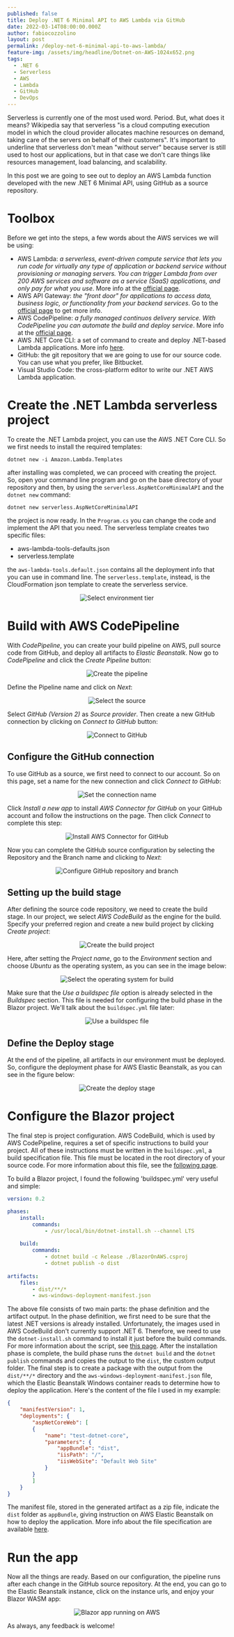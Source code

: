 ```yaml
---
published: false
title: Deploy .NET 6 Minimal API to AWS Lambda via GitHub
date: 2022-03-14T08:00:00.000Z
author: fabiocozzolino
layout: post
permalink: /deploy-net-6-minimal-api-to-aws-lambda/
feature-img: /assets/img/headline/Dotnet-on-AWS-1024x652.png
tags:
  - .NET 6
  - Serverless
  - AWS
  - Lambda
  - GitHub
  - DevOps
---
```

Serverless is currently one of the most used word. Period. But, what does it means? Wikipedia say that serverless "is a cloud computing execution model in which the cloud provider allocates machine resources on demand, taking care of the servers on behalf of their customers". It's important to underline that serverless don't mean "without server" because server is still used to host our applications, but in that case we don't care things like resources management, load balancing, and scalability.

In this post we are going to see out to deploy an AWS Lambda function developed with the new .NET 6 Minimal API, using GitHub as a source repository.

# Toolbox
Before we get into the steps, a few words about the AWS services we will be using:
* AWS Lambda: _a serverless, event-driven compute service that lets you run code for virtually any type of application or backend service without provisioning or managing servers. You can trigger Lambda from over 200 AWS services and software as a service (SaaS) applications, and only pay for what you use_. More info at the [official page](https://aws.amazon.com/lambda/).
* AWS API Gateway: _the "front door" for applications to access data, business logic, or functionality from your backend services_. Go to the [official page](https://aws.amazon.com/api-gateway/) to get more info.
* AWS CodePipeline: _a fully managed continuos delivery service. With CodePipeline you can automate the build and deploy service_. More info at the [official page](https://aws.amazon.com/codepipeline/).
* AWS .NET Core CLI: a set of command to create and deploy .NET-based Lambda applications. More info [here](https://docs.aws.amazon.com/lambda/latest/dg/csharp-package-cli.html).
* GitHub: the git repository that we are going to use for our source code. You can use what you prefer, like Bitbucket.
* Visual Studio Code: the cross-platform editor to write our .NET AWS Lambda application.

# Create the .NET Lambda serverless project
To create the .NET Lambda project, you can use the AWS .NET Core CLI. So we first needs to install the required templates:

``` 
dotnet new -i Amazon.Lambda.Templates
``` 

after installing was completed, we can proceed with creating the project. So, open your command line program and go on the base directory of your repository and then, by using the `serverless.AspNetCoreMinimalAPI` and the `dotnet new` command:

``` 
dotnet new serverless.AspNetCoreMinimalAPI
``` 

the project is now ready. In the `Program.cs` you can change the code and implement the API that you need. The serverless template creates two specific files:
- aws-lambda-tools-defaults.json
- serverless.template

the `aws-lambda-tools.default.json` contains all the deployment info that you can use in command line. The `serverless.template`, instead, is the CloudFormation json template to create the serverless service.


<p align="center">
  <img src="/assets/img/blazoraws3.png" alt="Select environment tier">
</p>






# Build with AWS CodePipeline
With _CodePipeline_, you can create your build pipeline on AWS, pull source code from GitHub, and deploy all artifacts to _Elastic Beanstalk_. Now go to _CodePipeline_ and click the _Create Pipeline_ button:

<p align="center">
  <img src="/assets/img/blazoraws_pipeline_1.png" alt="Create the pipeline">
</p>

Define the Pipeline name and click on _Next_:

<p align="center">
  <img src="/assets/img/blazoraws_pipeline_2.png" alt="Select the source">
</p>

Select _GitHub (Version 2)_ as _Source provider_. Then create a new GitHub connection by clicking on _Connect to GitHub_ button:

<p align="center">
  <img src="/assets/img/blazoraws_pipeline_3.png" alt="Connect to GitHub">
</p>

## Configure the GitHub connection
To use GitHub as a source, we first need to connect to our account. So on this page, set a name for the new connection and click _Connect to GitHub_:

<p align="center">
  <img src="/assets/img/blazoraws_pipeline_4.png" alt="Set the connection name">
</p>

Click _Install a new app_ to install _AWS Connector for GitHub_ on your GitHub account and follow the instructions on the page. Then click _Connect_ to complete this step:

<p align="center">
  <img src="/assets/img/blazoraws_pipeline_5.png" alt="Install AWS Connector for GitHub">
</p>

Now you can complete the GitHub source configuration by selecting the Repository and the Branch name and clicking to _Next_:

<p align="center">
  <img src="/assets/img/blazoraws_pipeline_6.png" alt="Configure GitHub repository and branch">
</p>

## Setting up the build stage
After defining the source code repository, we need to create the build stage. In our project, we select _AWS CodeBuild_ as the engine for the build. Specify your preferred region and create a new build project by clicking _Create project_:

<p align="center">
  <img src="/assets/img/blazoraws_pipeline_7.png" alt="Create the build project">
</p>

Here, after setting the _Project name_, go to the _Environment_ section and choose _Ubuntu_ as the operating system, as you can see in the image below:

<p align="center">
  <img src="/assets/img/blazoraws_pipeline_8.png" alt="Select the operating system for build">
</p>

Make sure that the _Use a buildspec file_ option is already selected in the _Buildspec_ section. This file is needed for configuring the build phase in the Blazor project. We'll talk about the `buildspec.yml` file later:

<p align="center">
  <img src="/assets/img/blazoraws_pipeline_9.png" alt="Use a buildspec file">
</p>

## Define the Deploy stage
At the end of the pipeline, all artifacts in our environment must be deployed. So, configure the deployment phase for AWS Elastic Beanstalk, as you can see in the figure below:

<p align="center">
  <img src="/assets/img/blazoraws_pipeline_10.png" alt="Create the deploy stage">
</p>


# Configure the Blazor project
The final step is project configuration. AWS CodeBuild, which is used by AWS CodePipeline, requires a set of specific instructions to build your project. All of these instructions must be written in the `buildspec.yml`, a build specification file. This file must be located in the root directory of your source code. For more information about this file, see the [following page](https://docs.aws.amazon.com/codebuild/latest/userguide/build-spec-ref.html).

To build a Blazor project, I found the following 'buildspec.yml' very useful and simple:

``` yaml
version: 0.2

phases:
    install:
        commands:
            - /usr/local/bin/dotnet-install.sh --channel LTS
            
    build:
        commands:
            - dotnet build -c Release ./BlazorOnAWS.csproj
            - dotnet publish -o dist
            
artifacts:
    files:
        - dist/**/*
        - aws-windows-deployment-manifest.json
```

The above file consists of two main parts: the phase definition and the artifact output. In the phase definition, we first need to be sure that the latest .NET versions is already installed. Unfortunately, the images used in AWS CodeBuild don't currently support .NET 6. Therefore, we need to use the `dotnet-install.sh` command to install it just before the build commands. For more information about the script, see [this page](https://docs.microsoft.com/en-us/dotnet/core/tools/dotnet-install-script).
After the installation phase is complete, the build phase runs the `dotnet build` and the `dotnet publish` commands and copies the output to the `dist`, the custom output folder.
The final step is to create a package with the output from the `dist/**/*` directory and the `aws-windows-deployment-manifest.json` file, which the Elastic Beanstalk Windows container reads to determine how to deploy the application. Here's the content of the file I used in my example:

``` json
{
    "manifestVersion": 1,
    "deployments": {
        "aspNetCoreWeb": [
        {
            "name": "test-dotnet-core",
            "parameters": {
                "appBundle": "dist",
                "iisPath": "/",
                "iisWebSite": "Default Web Site"
            }
        }
        ]
    }
}
```

The manifest file, stored in the generated artifact as a zip file, indicate the `dist` folder as `appBundle`, giving instruction on AWS Elastic Beanstalk on how to deploy the application. More info about the file specification are available [here](https://docs.aws.amazon.com/toolkit-for-visual-studio/latest/user-guide/deployment-beanstalk-custom-netcore.html).

# Run the app
Now all the things are ready. Based on our configuration, the pipeline runs after each change in the GitHub source repository. At the end, you can go to the Elastic Beanstalk instance, click on the instance urls, and enjoy your Blazor WASM app:

<p align="center">
  <img src="/assets/img/blazoraws_result_1.png" alt="Blazor app running on AWS">
</p>

As always, any feedback is welcome!
